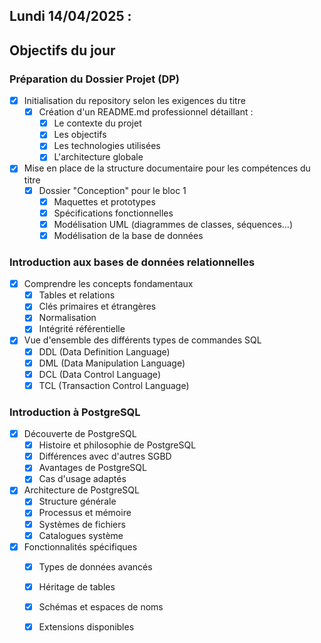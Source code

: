 ## Lundi 14/04/2025 :

## Objectifs du jour

### Préparation du Dossier Projet (DP)

- [X] Initialisation du repository selon les exigences du titre
  - [X] Création d'un README.md professionnel détaillant :
    - [X] Le contexte du projet
    - [X] Les objectifs
    - [X] Les technologies utilisées
    - [X] L'architecture globale

- [X] Mise en place de la structure documentaire pour les compétences du titre
  - [X] Dossier "Conception" pour le bloc 1
    - [X] Maquettes et prototypes
    - [X] Spécifications fonctionnelles
    - [X] Modélisation UML (diagrammes de classes, séquences...)
    - [X] Modélisation de la base de données

### Introduction aux bases de données relationnelles

- [X] Comprendre les concepts fondamentaux
  - [X] Tables et relations
  - [X] Clés primaires et étrangères
  - [X] Normalisation
  - [X] Intégrité référentielle
  
- [X] Vue d'ensemble des différents types de commandes SQL
  - [X] DDL (Data Definition Language)
  - [X] DML (Data Manipulation Language)
  - [X] DCL (Data Control Language)
  - [X] TCL (Transaction Control Language)

### Introduction à PostgreSQL

- [X] Découverte de PostgreSQL
  - [X] Histoire et philosophie de PostgreSQL
  - [X] Différences avec d'autres SGBD
  - [X] Avantages de PostgreSQL
  - [X] Cas d'usage adaptés

- [X] Architecture de PostgreSQL
  - [X] Structure générale
  - [X] Processus et mémoire
  - [X] Systèmes de fichiers
  - [X] Catalogues système

- [X] Fonctionnalités spécifiques
  - [X] Types de données avancés
  - [X] Héritage de tables
  - [X] Schémas et espaces de noms
  - [X] Extensions disponibles





